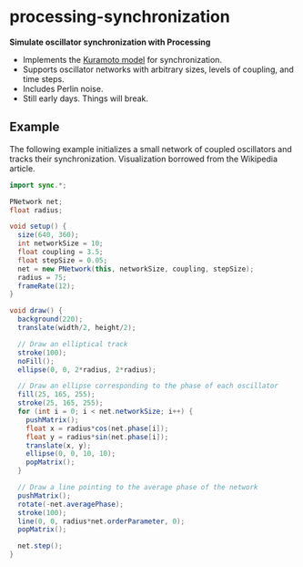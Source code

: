 # processing-synchronization
**Simulate oscillator synchronization with Processing**

- Implements the [Kuramoto model](https://en.wikipedia.org/wiki/Kuramoto_model) for synchronization.
- Supports oscillator networks with arbitrary sizes, levels of coupling, and time steps.
- Includes Perlin noise.
- Still early days. Things will break.

## Example
The following example initializes a small network of coupled oscillators and tracks their synchronization. Visualization borrowed from the Wikipedia article.

```java
import sync.*;

PNetwork net;
float radius;

void setup() {
  size(640, 360);
  int networkSize = 10;
  float coupling = 3.5;
  float stepSize = 0.05;
  net = new PNetwork(this, networkSize, coupling, stepSize);
  radius = 75;
  frameRate(12);
}

void draw() {
  background(220);
  translate(width/2, height/2);

  // Draw an elliptical track
  stroke(100);
  noFill();
  ellipse(0, 0, 2*radius, 2*radius);

  // Draw an ellipse corresponding to the phase of each oscillator
  fill(25, 165, 255);
  stroke(25, 165, 255);
  for (int i = 0; i < net.networkSize; i++) {
    pushMatrix();
    float x = radius*cos(net.phase[i]);
    float y = radius*sin(net.phase[i]);
    translate(x, y);
    ellipse(0, 0, 10, 10);
    popMatrix();
  }

  // Draw a line pointing to the average phase of the network
  pushMatrix();
  rotate(-net.averagePhase);
  stroke(100);
  line(0, 0, radius*net.orderParameter, 0);
  popMatrix();

  net.step();
}
```
